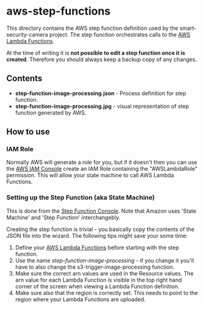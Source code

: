 
# aws-step-functions

This directory contains the AWS step function definition used by the smart-security-camera project. The step function orchestrates calls to the [AWS Lambda Functions](https://github.com/markwest1972/smart-security-camera/tree/master/aws-lambda-functions).

At the time of writing it is **not possible to edit a step function once it is created**.  Therefore you should always keep a backup copy of any changes.

## Contents

* **step-function-image-processing.json** - Process definition for step function.
* **step-function-image-processing.jpg** - visual representation of step function generated by AWS.

## How to use

### IAM Role 

Normally AWS will generate a role for you, but if it doesn't then you can use the [AWS IAM Console](https://aws.amazon.com/console/) create an IAM Role containing the "AWSLambdaRole" permission. This will allow your state machine to call AWS Lambda Functions.

### Setting up the Step Function (aka State Machine)

This is done from the [Step Function Console](https://aws.amazon.com/step-functions/).  Note that Amazon uses 'State Machine' and 'Step Function' interchangebly.

Creating the step function is trivial - you basically copy the contents of the JSON file into the wizard.  The following tips might save your some time:

1. Define your [AWS Lambda Functions](https://github.com/markwest1972/smart-security-camera/tree/master/aws-lambda-functions) before starting with the step function.
2. Use the name *step-function-image-processing* - if you change it you'll have to also change the s3-trigger-image-processing function.
3. Make sure the correct arn values are used in the Resource values.  The arn value for each Lambda Function is visible in the top right hand corner of the screen when viewing a Lambda Function definition.
4. Make sure also that the region is correctly set.  This needs to point to the region where your Lambda Functions are uploaded.
